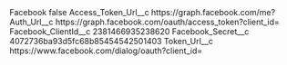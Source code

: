 <?xml version="1.0" encoding="UTF-8"?>
<CustomMetadata xmlns="http://soap.sforce.com/2006/04/metadata" xmlns:xsi="http://www.w3.org/2001/XMLSchema-instance" xmlns:xsd="http://www.w3.org/2001/XMLSchema">
    <label>Facebook</label>
    <protected>false</protected>
    <values>
        <field>Access_Token_Url__c</field>
        <value xsi:type="xsd:string">https://graph.facebook.com/me?</value>
    </values>
    <values>
        <field>Auth_Url__c</field>
        <value xsi:type="xsd:string">https://graph.facebook.com/oauth/access_token?client_id=</value>
    </values>
    <values>
        <field>Facebook_ClientId__c</field>
        <value xsi:type="xsd:string">2381466935238620</value>
    </values>
    <values>
        <field>Facebook_Secret__c</field>
        <value xsi:type="xsd:string">4072736ba93d5fc68b85454542501403</value>
    </values>
    <values>
        <field>Token_Url__c</field>
        <value xsi:type="xsd:string">https://www.facebook.com/dialog/oauth?client_id=</value>
    </values>
</CustomMetadata>
